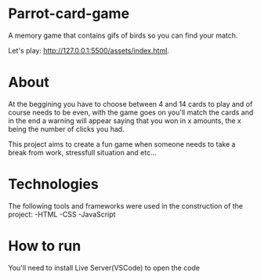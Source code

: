 ﻿# Parrot-card-game
A memory game that contains gifs of birds so you can find your match.

Let's play: http://127.0.0.1:5500/assets/index.html.

# About
At the beggining you have to choose between 4 and 14 cards to play and of course needs to be even, with the game goes on you'll match the cards and in the end a warning will appear saying that you won in x amounts, the x being the number of clicks you had.

This project aims to create a fun game when someone needs to take a break from work, stressfull situation and etc...

# Technologies 
The following tools and frameworks were used in the construction of the project:
-HTML
-CSS
-JavaScript

# How to run
You'll need to install Live Server(VSCode) to open the code
